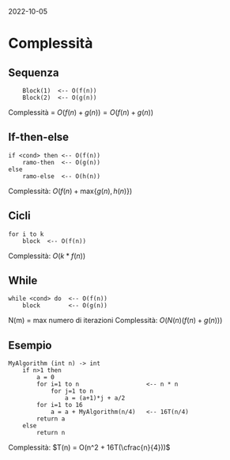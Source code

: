 2022-10-05

# Complessità 

## Sequenza 
```
	Block(1)  <-- O(f(n))
	Block(2)  <-- O(g(n))
```
Complessità = $O(f(n) + g(n) ) = O(f(n) + g(n))$

## If-then-else

```
if <cond> then <-- O(f(n))
	ramo-then  <-- O(g(n))
else
	ramo-else  <-- O(h(n))
```
Complessità: $O(f(n) + \text{max}\{g(n), h(n)\})$


## Cicli
```
for i to k
	block  <-- O(f(n))
```
Complessità: $O(k * f(n))$

## While
```
while <cond> do  <-- O(f(n))
	block        <-- O(g(n))
```
N(m) = max numero di iterazioni
Complessità: $O(N(n) (f(n) + g(n)))$

## Esempio

```
MyAlgorithm (int n) -> int
	if n>1 then
		a = 0
		for i=1 to n                   <-- n * n
			for j=1 to n
				a = (a+1)*j + a/2
		for i=1 to 16
			a = a + MyAlgorithm(n/4)   <-- 16T(n/4)
		return a
	else
		return n
```
Complessità: $T(n) = O(n^2 + 16T(\cfrac{n}{4}))$

